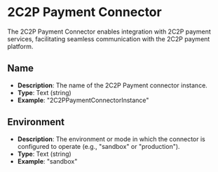 # 2C2P Payment Connector

The 2C2P Payment Connector enables integration with 2C2P payment services, facilitating seamless communication with the 2C2P payment platform.

## Name
- **Description**: The name of the 2C2P Payment connector instance.
- **Type**: Text (string)
- **Example**: "2C2PPaymentConnectorInstance"

## Environment
- **Description**: The environment or mode in which the connector is configured to operate (e.g., "sandbox" or "production").
- **Type**: Text (string)
- **Example**: "sandbox"
